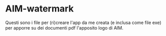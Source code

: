 # AIM-watermark

Questi sono i file per (ri)creare l'app da me creata (e inclusa come file exe) per apporre su dei documenti pdf l'apposito logo di AIM.
